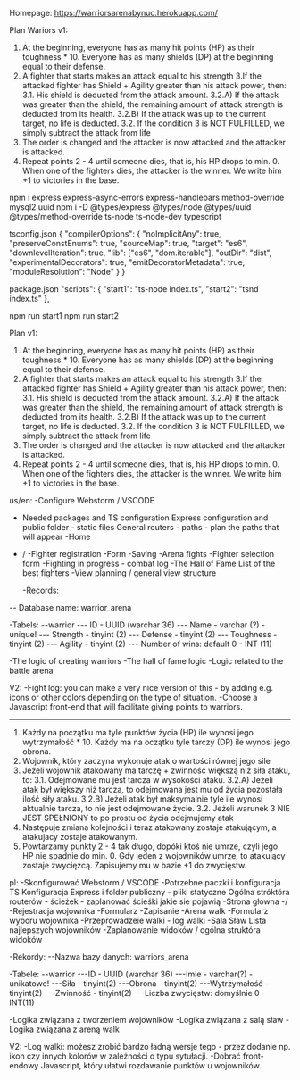 Homepage: https://warriorsarenabynuc.herokuapp.com/

Plan Wariors v1:

1. At the beginning, everyone has as many hit points (HP) as their toughness \* 10. Everyone has as many shields (DP) at the beginning equal to their defense.
2. A fighter that starts makes an attack equal to his strength
   3.If the attacked fighter has Shield + Agility greater than his attack power, then:
   3.1. His shield is deducted from the attack amount.
   3.2.A) If the attack was greater than the shield, the remaining amount of attack strength is deducted from its health.
   3.2.B) If the attack was up to the current target, no life is deducted.
   3.2. If the condition 3 is NOT FULFILLED, we simply subtract the attack from life
3. The order is changed and the attacker is now attacked and the attacker is attacked.
4. Repeat points 2 - 4 until someone dies, that is, his HP drops to min. 0. When one of the fighters dies, the attacker is the winner. We write him +1 to victories in the base.

npm i express express-async-errors express-handlebars method-override mysql2 uuid
npm i -D @types/express @types/node @types/uuid @types/method-override ts-node ts-node-dev typescript

tsconfig.json
{
"compilerOptions": {
"noImplicitAny": true,
"preserveConstEnums": true,
"sourceMap": true,
"target": "es6",
"downlevelIteration": true,
"lib": ["es6", "dom.iterable"],
"outDir": "dist",
"experimentalDecorators": true,
"emitDecoratorMetadata": true,
"moduleResolution": "Node"
}
}

package.json
"scripts": {
"start1": "ts-node index.ts",
"start2": "tsnd index.ts"
},

npm run start1
npm run start2

Plan v1:

1. At the beginning, everyone has as many hit points (HP) as their toughness \* 10. Everyone has as many shields (DP) at the beginning equal to their defense.
2. A fighter that starts makes an attack equal to his strength
   3.If the attacked fighter has Shield + Agility greater than his attack power, then:
   3.1. His shield is deducted from the attack amount.
   3.2.A) If the attack was greater than the shield, the remaining amount of attack strength is deducted from its health.
   3.2.B) If the attack was up to the current target, no life is deducted.
   3.2. If the condition 3 is NOT FULFILLED, we simply subtract the attack from life
3. The order is changed and the attacker is now attacked and the attacker is attacked.
4. Repeat points 2 - 4 until someone dies, that is, his HP drops to min. 0. When one of the fighters dies, the attacker is the winner. We write him +1 to victories in the base.

us/en:
-Configure Webstorm / VSCODE

- Needed packages and TS configuration
  Express configuration and public folder - static files
  General routers - paths - plan the paths that will appear
  -Home
- /
  -Fighter registration
  -Form
  -Saving
  -Arena fights
  -Fighter selection form
  -Fighting in progress - combat log
  -The Hall of Fame
  List of the best fighters
  -View planning / general view structure

  -Records:

-- Database name: warrior_arena

-Tabels:
--warrior
--- ID - UUID (warchar 36)
--- Name - varchar (?) - unique!
--- Strength - tinyint (2)
--- Defense - tinyint (2)
--- Toughness - tinyint (2)
--- Agility - tinyint (2)
--- Number of wins: default 0 - INT (11)

-The logic of creating warriors
-The hall of fame logic
-Logic related to the battle arena

V2:
-Fight log: you can make a very nice version of this - by adding e.g. icons or other colors depending on the type of situation.
-Choose a Javascript front-end that will facilitate giving points to warriors.

---

1. Każdy na początku ma tyle punktów życia (HP) ile wynosi jego wytrzymałość \* 10. Każdy ma na oczątku tyle tarczy (DP) ile wynosi jego obrona.
2. Wojownik, który zaczyna wykonuje atak o wartości równej jego sile
3. Jeżeli wojownik atakowany ma tarczę + zwinność większą niż siła ataku, to:
   3.1. Odejmowane mu jest tarcza w wysokości ataku.
   3.2.A) Jeżeli atak był większy niż tarcza, to odejmowana jest mu od życia pozostała ilość siły ataku.
   3.2.B) Jeżeli atak był maksymalnie tyle ile wynosi aktualnie tarcza, to nie jest odejmowane życie.
   3.2. Jeżeli warunek 3 NIE JEST SPEŁNIONY to po prostu od życia odejmujemy atak
4. Następuje zmiana kolejności i teraz atakowany zostaje atakującym, a atakujacy zostaje atakowanym.
5. Powtarzamy punkty 2 - 4 tak długo, dopóki ktoś nie umrze, czyli jego HP nie spadnie do min. 0. Gdy jeden z wojowników umrze, to atakujący zostaje zwycięzcą. Zapisujemy mu w bazie +1 do zwycięstw.

pl:
-Skonfigurować Webstorm / VSCODE
-Potrzebne paczki i konfiguracja TS
Konfiguracja Express i folder publiczny - pliki statyczne
Ogólna stróktóra routerów - ścieżek - zaplanować ścieśki jakie sie pojawią
-Strona głowna
-/
-Rejestracja wojownika
-Formularz
-Zapisanie
-Arena walk
-Formularz wyboru wojownika
-Przeprowadzeie walki - log walki
-Sala Sław
Lista najlepszych wojowników
-Zaplanowanie widoków / ogólna struktóra widoków

-Rekordy:
--Nazwa bazy danych: warriors_arena

-Tabele:
--warrior
---ID - UUID (warchar 36)
---Imie - varchar(?) - unikatowe!
---Siła - tinyint(2)
---Obrona - tinyint(2)
---Wytrzymałość - tinyint(2)
---Zwinność - tinyint(2)
---Liczba zwycięstw: domyślnie 0 - INT(11)

-Logika związana z tworzeniem wojowników
-Logika związana z salą sław
-Logika związana z areną walk

V2:
-Log walki: możesz zrobić bardzo ładną wersje tego - przez dodanie np. ikon czy innych kolorów w zależności o typu sytułacji.
-Dobrać front-endowy Javascript, który ułatwi rozdawanie punktów u wojowników.
